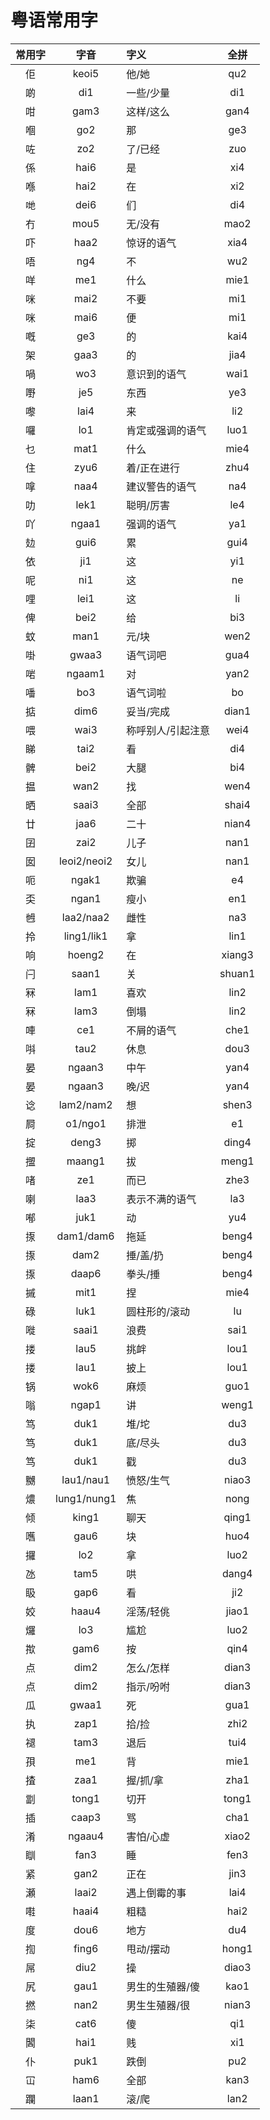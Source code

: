 # 粤语常用字

| 常用字 | 字音 | 字义 | 全拼 |
| :--: | :--: | :-- | :--: |
| 佢 | keoi5 | 他/她 | qu2 |
| 啲 | di1 | 一些/少量 | di1 |
| 咁 | gam3 | 这样/这么 | gan4|
| 嗰 | go2 | 那 | ge3 |
| 咗 | zo2 | 了/已经 | zuo |
| 係 | hai6 | 是 | xi4 |
| 喺 | hai2 | 在 | xi2 |
| 哋 | dei6 | 们 | di4 |
| 冇 | mou5 | 无/没有 | mao2 |
| 吓 | haa2 | 惊讶的语气 | xia4 |
| 唔 | ng4 | 不 | wu2 | 
| 咩 | me1 | 什么 | mie1 |
| 咪 | mai2 | 不要 | mi1 |
| 咪 | mai6 | 便 | mi1 |
| 嘅 | ge3 | 的 | kai4 |
| 架 | gaa3 | 的 | jia4 |
| 喎 | wo3 | 意识到的语气 | wai1 |
| 嘢 | je5 | 东西 | ye3 |
| 嚟 | lai4 | 来 | li2 |
| 囉 | lo1 | 肯定或强调的语气 | luo1 |
| 乜 | mat1 | 什么 | mie4 |
| 住 | zyu6 | 着/正在进行 | zhu4 |
| 嗱 | naa4 | 建议警告的语气 | na4 |
| 叻 | lek1 | 聪明/厉害 | le4 |
| 吖 | ngaa1 | 强调的语气 | ya1 |
| 攰 | gui6 | 累 | gui4 |
| 依 | ji1 | 这 | yi1 |
| 呢 | ni1 | 这 | ne |
| 哩 | lei1 | 这 | li |
| 俾 | bei2 | 给 | bi3 |
| 蚊 | man1 | 元/块 | wen2 |
| 啩 | gwaa3 | 语气词吧 | gua4 |
| 啱 | ngaam1 | 对 | yan2 |
| 噃 | bo3 | 语气词啦 | bo |
| 掂 | dim6 | 妥当/完成 | dian1 |
| 喂 | wai3 | 称呼别人/引起注意 | wei4 |
| 睇 | tai2 | 看 | di4 |
| 髀 | bei2 | 大腿 | bi4 |
| 揾 | wan2 | 找 | wen4 |
| 晒 | saai3 | 全部 | shai4 |
| 廿 | jaa6 | 二十 | nian4 |
| 囝 | zai2 | 儿子 | nan1 |
| 囡 | leoi2/neoi2 | 女儿 | nan1 |
| 呃 | ngak1 | 欺骗 | e4 |
| 奀 | ngan1 | 瘦小 | en1 |
| 乸 | laa2/naa2 | 雌性 | na3 |
| 拎 | ling1/lik1 | 拿 | lin1 |
| 响 | hoeng2 | 在 | xiang3 |
| 闩 | saan1 | 关 | shuan1 |
| 冧 | lam1 | 喜欢 | lin2 |
| 冧 | lam3 | 倒塌 | lin2 |
| 唓 | ce1 | 不屑的语气 | che1 |
| 唞 | tau2 | 休息 | dou3 |
| 晏 | ngaan3 | 中午 | yan4 |
| 晏 | ngaan3 | 晚/迟 | yan4 |
| 谂 | lam2/nam2 | 想 | shen3 |
| 屙 | o1/ngo1 | 排泄 | e1 |
| 掟 | deng3 | 掷 | ding4 |
| 擝 | maang1 | 拔 | meng1 |
| 啫 | ze1 | 而已 | zhe3 |
| 喇 | laa3 | 表示不满的语气 | la3 |
| 喐 | juk1 | 动 | yu4 |
| 揼 | dam1/dam6 | 拖延 | beng4 |
| 揼 | dam2 | 捶/盖/扔 | beng4 |
| 揼 | daap6 | 拳头/捶 | beng4 |
| 摵 | mit1 | 捏 | mie4 |
| 碌 | luk1 | 圆柱形的/滚动 | lu |
| 嘥 | saai1 | 浪费 | sai1 |
| 搂 | lau5 | 挑衅 | lou1 |
| 搂 | lau1 | 披上 | lou1 |
| 锅 | wok6 | 麻烦 | guo1 |
| 嗡 | ngap1 | 讲 | weng1 |
| 笃 | duk1 | 堆/坨 | du3 |
| 笃 | duk1 | 底/尽头 | du3 |
| 笃 | duk1 | 戳 | du3 |
| 嬲 | lau1/nau1 | 愤怒/生气 | niao3 |
| 燶 | lung1/nung1 | 焦 | nong |
| 倾 | king1 | 聊天 | qing1 |
| 嚿 | gau6 | 块 | huo4 |
| 攞 | lo2 | 拿 | luo2 |
| 氹 | tam5 | 哄 | dang4 |
| 𥄫 | gap6 | 看 | ji2 |
| 姣 | haau4 | 淫荡/轻佻 | jiao1 |
| 𤓓 | lo3 | 尴尬 | luo2 |
| 揿 | gam6 | 按 | qin4 |
| 点 | dim2 | 怎么/怎样 | dian3 |
| 点 | dim2 | 指示/吩咐 | dian3 |
| 瓜 | gwaa1 | 死 | gua1 |
| 执 | zap1 | 拾/捡 | zhi2 |
| 褪 | tam3 | 退后 | tui4 |
| 孭 | me1 | 背 | mie1 |
| 揸 | zaa1 | 握/抓/拿 | zha1 |
| 劏 | tong1 | 切开 | tong1 |
| 插 | caap3 | 骂 | cha1 |
| 淆 | ngaau4 | 害怕/心虚 | xiao2 |
| 瞓 | fan3 | 睡 | fen3 |
| 紧 | gan2 | 正在 | jin3 |
| 瀬 | laai2 | 遇上倒霉的事 | lai4 |
| 嚡 | haai4 | 粗糙 | hai2 |
| 度 | dou6 | 地方 | du4 |
| 揈 | fing6 | 甩动/摆动 | hong1 |
| 屌 | diu2 | 操 | diao3 |
| 尻 | gau1 | 男生的生殖器/傻 | kao1 |
| 撚 | nan2 | 男生生殖器/很 | nian3 |
| 柒 | cat6 | 傻 | qi1 |
| 閪 | hai1 | 贱 | xi1 |
| 仆 | puk1 | 跌倒 | pu2 |
| 冚 | ham6 | 全部 | kan3 |
| 躝 | laan1 | 滚/爬 | lan2 |
